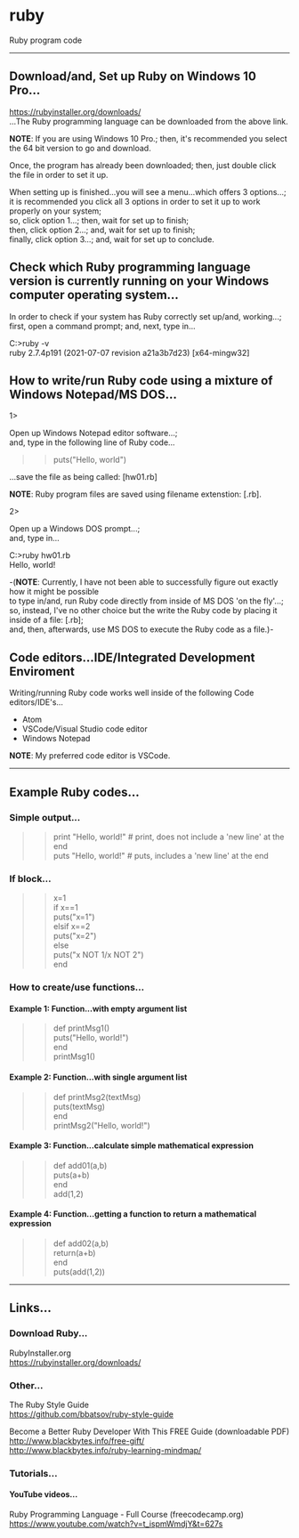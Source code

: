 # ruby
Ruby program code

-----

## Download/and, Set up Ruby on Windows 10 Pro...

https://rubyinstaller.org/downloads/  
...The Ruby programming language can be downloaded from the above link.  

**NOTE**: If you are using Windows 10 Pro.; then, it's recommended you select the 64 bit version to go and download.  

Once, the program has already been downloaded; then, just double click the file in order to set it up.

When setting up is finished...you will see a menu...which offers 3 options...;  
it is recommended you click all 3 options in order to set it up to work properly on your system;  
so, click option 1...; then, wait for set up to finish;  
then, click option 2...; and, wait for set up to finish;  
finally, click option 3...; and, wait for set up to conclude.  

## Check which Ruby programming language version is currently running on your Windows computer operating system...

In order to check if your system has Ruby correctly set up/and, working...;     
first, open a command prompt; and, next, type in...    

C:\>ruby -v  
ruby 2.7.4p191 (2021-07-07 revision a21a3b7d23) [x64-mingw32]  

## How to write/run Ruby code using a mixture of Windows Notepad/MS DOS...

1>  

Open up Windows Notepad editor software...;   
and, type in the following line of Ruby code...   

>> puts("Hello, world")  

...save the file as being called: [hw01.rb]  

**NOTE**: Ruby program files are saved using filename extenstion: [.rb].   

2>  

Open up a Windows DOS prompt...;    
and, type in...  

C:\>ruby hw01.rb  
Hello, world!  

-(**NOTE**: Currently, I have not been able to successfully figure out exactly how it might be possible    
            to type in/and, run Ruby code directly from inside of MS DOS 'on the fly'...;     
            so, instead, I've no other choice but the write the Ruby code by placing it inside of a file: [.rb];       
            and, then, afterwards, use MS DOS to execute the Ruby code as a file.)-   


## Code editors...IDE/Integrated Development Enviroment

Writing/running Ruby code works well inside of the following Code editors/IDE's...  

- Atom   
- VSCode/Visual Studio code editor  
- Windows Notepad  

**NOTE**: My preferred code editor is VSCode.

-----

## Example Ruby codes...

### Simple output...

>> print "Hello, world!" # print, does not include a 'new line' at the end  
>> puts "Hello, world!"  # puts, includes a 'new line' at the end   

### If block...

>> x=1  
>> if x==1  
>> puts("x=1")  
>> elsif x==2  
>> puts("x=2")  
>> else   
>> puts("x NOT 1/x NOT 2")  
>> end  

### How to create/use functions...

#### Example 1: Function...with empty argument list

>> def printMsg1()             
>>  puts("Hello, world!")      
>> end                         
>> printMsg1()                   

#### Example 2: Function...with single argument list

>> def printMsg2(textMsg)        
>>  puts(textMsg)               
>> end                          
>> printMsg2("Hello, world!")    

#### Example 3: Function...calculate simple mathematical expression

>> def add01(a,b)        
>>  puts(a+b)               
>> end                          
>> add(1,2)    

#### Example 4: Function...getting a function to return a mathematical expression

>> def add02(a,b)        
>>  return(a+b)               
>> end                          
>> puts(add(1,2))    

-----

## Links...

### Download Ruby...

RubyInstaller.org  
https://rubyinstaller.org/downloads/  

### Other...

The Ruby Style Guide  
https://github.com/bbatsov/ruby-style-guide  

Become ﻿a ﻿Better Ruby Developer With This ﻿﻿FREE﻿﻿ ﻿Guide  (downloadable PDF)  
http://www.blackbytes.info/free-gift/  
http://www.blackbytes.info/ruby-learning-mindmap/  

### Tutorials...

#### YouTube videos...

Ruby Programming Language - Full Course (freecodecamp.org)  
https://www.youtube.com/watch?v=t_ispmWmdjY&t=627s  

